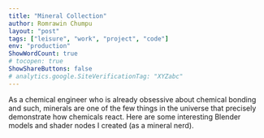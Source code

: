 ```yaml
---
title: "Mineral Collection"
author: Romrawin Chumpu
layout: "post"
tags: ["leisure", "work", "project", "code"]
env: "production"
ShowWordCount: true
# tocopen: true
ShowShareButtons: false
# analytics.google.SiteVerificationTag: "XYZabc"
---
```


As a chemical engineer who is already obsessive about chemical bonding and such, minerals are one of the few things in the universe that precisely demonstrate how chemicals react. Here are some interesting Blender models and shader nodes I created (as a mineral nerd).